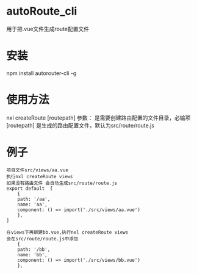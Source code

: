# autoRoute_cli
用于把.vue文件生成route配置文件
# 安装
npm install autorouter-cli -g
# 使用方法
nxl createRoute <vuefile-path> [routepath]
参数： <vuefile-path>是需要创建路由配置的文件目录，必输项
      [routepath] 是生成的路由配置文件，默认为src/route/route.js

# 例子
    项目文件src/views/aa.vue
    执行nxl createRoute views
    如果没有路由文件 会自动生成src/route/route.js
    export default  [
        {
        path: '/aa',
        name: 'aa',
        component: () => import('./src/views/aa.vue')
        },
    ]

    在views下再新建bb.vue,执行nxl createRoute views
    会在src/route/route.js中添加
        {
        path: '/bb',
        name: 'bb',
        component: () => import('./src/views/bb.vue')
        },


